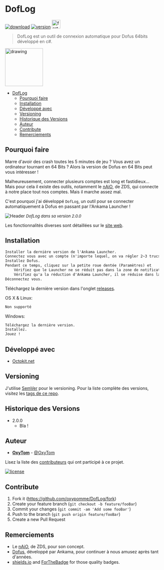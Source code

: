 # DofLog

[![download](https://img.shields.io/github/downloads/oxypomme/DofLog/total?style=for-the-badge)](https://shields.io)
[![version](https://img.shields.io/github/v/release/oxypomme/DofLog?label=Version&style=for-the-badge)](https://shields.io)
<a href="https://forthebadge.com/"><img src="https://forthebadge.com/images/badges/made-with-c-sharp.svg" alt="forthebadge" height="28"/></a>

> DofLog est un outil de connexion automatique pour Dofus 64bits développé en c#.

<img src="DofLog/icon.ico" alt="drawing" width="124"/>

- [DofLog](#doflog)
  - [Pourquoi faire](#pourquoi-faire)
  - [Installation](#installation)
  - [Développé avec](#développé-avec)
  - [Versioning](#versioning)
  - [Historique des Versions](#historique-des-versions)
  - [Auteur](#auteur)
  - [Contribute](#contribute)
  - [Remerciements](#remerciements)

## Pourquoi faire

Marre d'avoir des crash toutes les 5 minutes de jeu ? Vous avez un ordinateur tournant en 64 Bits ? Alors la version de Dofus en 64 Bits peut vous intéresser !

Malheureusement, connecter plusieurs comptes est long et fastidieux...\
Mais pour cela il existe des outils, notamment le [nAiO](https://naio.fr/), de ZDS, qui connecte à notre place tout nos comptes. Mais il marche assez mal.

C'est pourquoi j'ai développé `DofLog`, un outil pour se connecter automatiquement à Dofus en passant par l'Ankama Launcher !

![Header](SOMEFILE)
<font size="2">*DofLog dans sa version 2.0.0*</font>

Les fonctionnalités diverses sont détaillées sur le [site web](https://oxypomme.github.io/DofLog).

## Installation

```md
Installer la dernière version de l'Ankama Launcher.
Connectez vous avec un compte (n'importe lequel, on va régler 2~3 trucs).
Installez Dofus.
Pendant ce temps, cliquez sur la petite roue dentée (Paramètres) et
    Vérifiez que le Launcher ne se réduit pas dans la zone de notification après le lancement d'un jeu.
    Vérifiez qu'a la réduction d'Ankama Launcher, il se réduise dans la barre des tâches.
Déconnectez vous.
```

Téléchargez la dernière version dans l'onglet [releases](https://github.com/oxypomme/DofLog/releases).

OS X & Linux:

```md
Non supporté
```

Windows:

```md
Téléchargez la dernière version.
Installez.
Jouez !
```

## Développé avec

- [Octokit.net](https://github.com/octokit/octokit.net)

## Versioning

J'utilise [SemVer](http://semver.org/) pour le versioning. Pour la liste complète des versions, visitez les [tags de ce repo](https://github.com/oxypomme/DofLog/tags).

## Historique des Versions

- 2.0.0
  - Bla !

## Auteur

- [**OxyTom**](https://github.com/oxypomme) - [@OxyTom](https://twitter.com/OxyT0m8)

Lisez la liste des [contributeurs](https://github.com/oxypomme/DofLog/contributors) qui ont participé à ce projet.

[![license](https://img.shields.io/github/license/oxypomme/DofLog?style=for-the-badge)](https://github.com/oxypomme/DofLog/blob/master/LICENSE)

## Contribute

1. Fork it (<https://github.com/oxypomme/DofLog/fork>)
2. Create your feature branch (`git checkout -b feature/fooBar`)
3. Commit your changes (`git commit -am 'Add some fooBar'`)
4. Push to the branch (`git push origin feature/fooBar`)
5. Create a new Pull Request

## Remerciements

- Le [nAiO](https://naio.fr/), de ZDS, pour son concept.
- [Dofus](https://dofus.com/fr), développé par Ankama, pour continuer à nous amusez après tant d'années.
- [shields.io](https://shields.io) and [ForTheBadge](https://forthebadge.com) for those quality badges.
